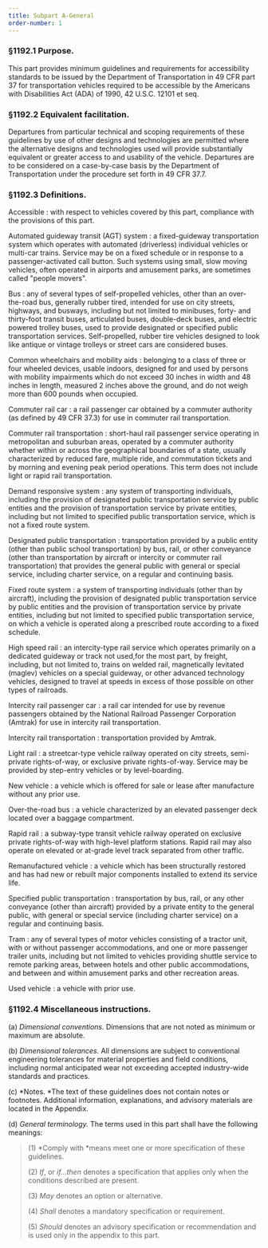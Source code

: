 ```yaml
---
title: Subpart A-General
order-number: 1
---
```


### §1192.1 Purpose.

This part provides minimum guidelines and requirements for accessibility standards to be issued by the Department of Transportation in 49 CFR part 37 for transportation vehicles required to be accessible by the Americans with Disabilities Act (ADA) of 1990, 42 U.S.C. 12101 et seq.

### §1192.2 Equivalent facilitation.

Departures from particular technical and scoping requirements of these guidelines by use of other designs and technologies are permitted where the alternative designs and technologies used will provide substantially equivalent or greater access to and usability of the vehicle. Departures are to be considered on a case-by-case basis by the Department of Transportation under the procedure set forth in 49 CFR 37.7.

### §1192.3 Definitions.

Accessible
: with respect to vehicles covered by this part, compliance with the provisions of this part.

Automated guideway transit (AGT) system
: a fixed-guideway transportation system which operates with automated (driverless) individual vehicles or multi-car trains. Service may be on a fixed schedule or in response to a passenger-activated call button. Such systems using small, slow moving vehicles, often operated in airports and amusement parks, are sometimes called "people movers".

Bus
: any of several types of self-propelled vehicles, other than an over-the-road bus, generally rubber tired, intended for use on city streets, highways, and busways, including but not limited to minibuses, forty- and thirty-foot transit buses, articulated buses, double-deck buses, and electric powered trolley buses, used to provide designated or specified public transportation services. Self-propelled, rubber tire vehicles designed to look like antique or vintage trolleys or street cars are considered buses.

Common wheelchairs and mobility aids
: belonging to a class of three or four wheeled devices, usable indoors, designed for and used by persons with mobility impairments which do not exceed 30 inches in width and 48 inches in length, measured 2 inches above the ground, and do not weigh more than 600 pounds when occupied.

Commuter rail car
: a rail passenger car obtained by a commuter authority (as defined by 49 CFR 37.3) for use in commuter rail transportation.

Commuter rail transportation
: short-haul rail passenger service operating in metropolitan and suburban areas, operated by a commuter authority whether within or across the geographical boundaries of a state, usually characterized by reduced fare, multiple ride, and commutation tickets and by morning and evening peak period operations. This term does not include light or rapid rail transportation.

Demand responsive system
: any system of transporting individuals, including the provision of designated public transportation service by public entities and the provision of transportation service by private entities, including but not limited to specified public transportation service, which is not a fixed route system.

Designated public transportation
: transportation provided by a public entity (other than public school transportation) by bus, rail, or other conveyance (other than transportation by aircraft or intercity or commuter rail transportation) that provides the general public with general or special service, including charter service, on a regular and continuing basis.

Fixed route system
: a system of transporting individuals (other than by aircraft), including the provision of designated public transportation service by public entities and the provision of transportation service by private entities, including but not limited to specified public transportation service, on which a vehicle is operated along a prescribed route according to a fixed schedule.

High speed rail
: an intercity-type rail service which operates primarily on a dedicated guideway or track not used,for the most part, by freight, including, but not limited to, trains on welded rail, magnetically levitated (maglev) vehicles on a special guideway, or other advanced technology vehicles, designed to travel at speeds in excess of those possible on other types of railroads.

Intercity rail passenger car
: a rail car intended for use by revenue passengers obtained by the National Railroad Passenger Corporation (Amtrak) for use in intercity rail transportation.

Intercity rail transportation
: transportation provided by Amtrak.

Light rail
: a streetcar-type vehicle railway operated on city streets, semi-private rights-of-way, or exclusive private rights-of-way. Service may be provided by step-entry vehicles or by level-boarding.

New vehicle
: a vehicle which is offered for sale or lease after manufacture without any prior use.

Over-the-road bus
: a vehicle characterized by an elevated passenger deck located over a baggage compartment.

Rapid rail
: a subway-type transit vehicle railway operated on exclusive private rights-of-way with high-level platform stations. Rapid rail may also operate on elevated or at-grade level track separated from other traffic.

Remanufactured vehicle
: a vehicle which has been structurally restored and has had new or rebuilt major components installed to extend its service life.

Specified public transportation
: transportation by bus, rail, or any other conveyance (other than aircraft) provided by a private entity to the general public, with general or special service (including charter service) on a regular and continuing basis.

Tram
: any of several types of motor vehicles consisting of a tractor unit, with or without passenger accommodations, and one or more passenger trailer units, including but not limited to vehicles providing shuttle service to remote parking areas, between hotels and other public accommodations, and between and within amusement parks and other recreation areas.

Used vehicle
: a vehicle with prior use.

### §1192.4 Miscellaneous instructions.

(a) *Dimensional conventions.* Dimensions that are not noted as minimum or maximum are absolute.

(b) *Dimensional tolerances.* All dimensions are subject to conventional engineering tolerances for material properties and field conditions, including normal anticipated wear not exceeding accepted industry-wide standards and practices.

(c) *Notes. *The text of these guidelines does not contain notes or footnotes. Additional information, explanations, and advisory materials are located in the Appendix.

(d) *General terminology.* The terms used in this part shall have the following meanings:

> (1) *Comply with *means meet one or more specification of these guidelines.
>
> (2) *If*, or *if...then* denotes a specification that applies only when the conditions described are present.
>
> (3) *May* denotes an option or alternative.
>
> (4) *Shall* denotes a mandatory specification or requirement.
>
> (5) *Should* denotes an advisory specification or recommendation and is used only in the appendix to this part.